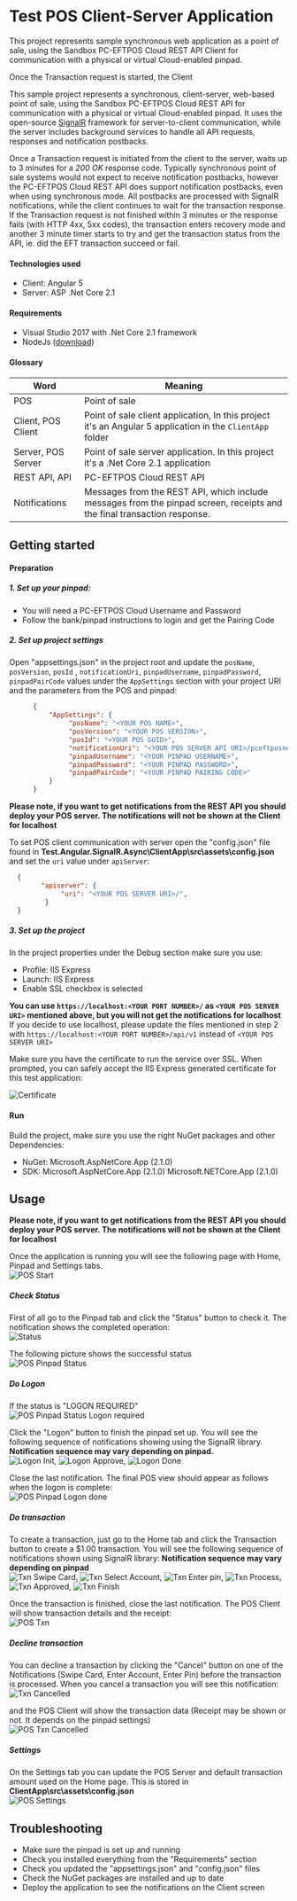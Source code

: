 ﻿
# __Test POS Client-Server Application__

This project represents sample synchronous web application as a point of sale, using the Sandbox PC-EFTPOS Cloud REST API Client for communication with a physical or virtual Cloud-enabled pinpad.

Once the Transaction request is started, the Client 

This sample project represents a synchronous, client-server, web-based point of sale, using the Sandbox PC-EFTPOS Cloud REST API for communication with a physical or virtual Cloud-enabled pinpad. It uses the open-source [SignalR](https://www.asp.net/signalr) framework for server-to-client communication, while the server includes background services to handle all API requests, responses and notification postbacks.

Once a Transaction request is initiated from the client to the server, waits up to 3 minutes for a *200 OK* response code. Typically synchronous point of sale systems would not expect to receive notification postbacks, however the PC-EFTPOS Cloud REST API does support notification postbacks, even when using synchronous mode. All postbacks are processed with SignalR notifications, while the client continues to wait for the transaction response.  If the Transaction request is not finished within 3 minutes or the response fails (with HTTP 4xx, 5xx codes), the transaction enters recovery mode and another 3 minute timer starts to try and get the transaction status from the API, ie. did the EFT transaction succeed or fail.

#### Technologies used
- Client: Angular 5
- Server: ASP .Net Core 2.1

#### Requirements
- Visual Studio 2017 with .Net Core 2.1 framework
- NodeJs ([download](https://nodejs.org/en/download/))

#### Glossary
|         Word            |                               Meaning                                 |
| ------------------------|-----------------------------------------------------------------------|
| POS                     | Point of sale                                                         |
| Client, POS Client      | Point of sale client application, In this project it's an Angular 5 application in the `ClientApp` folder |
| Server, POS Server | Point of sale server application. In this project it's a .Net Core 2.1 application|
| REST API, API           | PC-EFTPOS Cloud REST API                                              |
| Notifications           | Messages from the REST API, which include messages from the pinpad screen, receipts and the final transaction response.               |

## __Getting started__
#### Preparation
##### 1. Set up your pinpad:
* You will need a PC-EFTPOS Cloud Username and Password
* Follow the bank/pinpad instructions to login and get the Pairing Code
##### 2. Set up project settings
Open "appsettings.json" in the project root and update the `posName`, `posVersion`, `posId` , `notificationUri`, `pinpadUsername`, `pinpadPassword`, `pinpadPairCode` values under the `AppSettings` section with your project URI and the parameters from the POS and pinpad:
```json
      {
	      "AppSettings": {
			   "posName": "<YOUR POS NAME>",
			   "posVersion": "<YOUR POS VERSION>",
			   "posId": "<YOUR POS GUID>",
			   "notificationUri": "<YOUR POS SERVER API URI>/pceftposnotify/{{sessionid}}/{{type}}",
			   "pinpadUsername": "<YOUR PINPAD USERNAME>",
			   "pinpadPassword": "<YOUR PINPAD PASSWORD>",
			   "pinpadPairCode": "<YOUR PINPAD PAIRING CODE>"
          }
      }
```
        
__Please note, if you want to get notifications from the REST API you should deploy your POS server. The notifications will not be shown at the Client for localhost__
     
To set POS client communication with server open the "config.json" file found in **Test.Angular.SignalR.Async\ClientApp\src\assets\config.json** and set the `uri` value under `apiServer`:
 ```json
   {
         "apiserver": {
              "uri": "<YOUR POS SERVER URI>/",
          }
   }
```

##### 3. Set up the project
In the project properties under the Debug section make sure you use:
* Profile: IIS Express
* Launch: IIS Express
* Enable SSL checkbox is selected
    
__You can use `https://localhost:<YOUR PORT NUMBER>/` as `<YOUR POS SERVER URI>` mentioned above, but you will not get the notifications for localhost__
If you decide to use localhost, please update the files mentioned in step 2 with `https://localhost:<YOUR PORT NUMBER>/api/v1` instead of `<YOUR POS SERVER URI>`

Make sure you have the certificate to run the service over SSL. When prompted, you can safely accept the IIS Express generated certificate for this test application:

![Certificate](Docs/certificate.png)

#### Run
Build the project, make sure you use the right NuGet packages and other Dependencies:
* NuGet:
    Microsoft.AspNetCore.App (2.1.0)
* SDK:
    Microsoft.AspNetCore.App (2.1.0)
    Microsoft.NETCore.App (2.1.0)

## __Usage__
__Please note, if you want to get notifications from the REST API you should deploy your POS server. The notifications will not be shown at the Client for localhost__

Once the application is running you will see the following page with Home, Pinpad and Settings tabs.<br/>
![POS Start](Docs/pos_txn.png)

##### Check Status
First of all go to the Pinpad tab and click the "Status" button to check it. The notification shows the completed operation:<br/>
![Status](Docs/notification_status.png)

The following picture shows the successful status<br/>
![POS Pinpad Status](Docs/pos_pinpad_status.png)

##### Do Logon
If the status is "LOGON REQUIRED"<br/>
![POS Pinpad Status Logon required](Docs/pos_logon_required.png)

Click the "Logon" button to finish the pinpad set up. You will see the following sequence of notifications showing using the SignalR library.
__Notification sequence may vary depending on pinpad.__<br/>
![Logon Init](Docs/notification_logon.png),   ![Logon Approve](Docs/notification_approve.png),   ![Logon Done](Docs/notification_logon_done.png)

Close the last notification. The final POS view should appear as follows when the logon is complete:<br/>
![POS Pinpad Logon done](Docs/pos_logon_done.png)

##### Do transaction
To create a transaction, just go to the Home tab and click the Transaction button to create a $1.00 transaction. You will see the following sequence of notifications shown using SignalR library:
__Notification sequence may vary depending on pinpad__<br/>
![Txn Swipe Card](Docs/notification_swipe_card.png), ![Txn Select Account](Docs/notification_enter_acc.png), ![Txn Enter pin](Docs/notification_enter_pin.png), ![Txn Process](Docs/notification_wait.png), ![Txn Approved](Docs/notification_approve.png), ![Txn Finish](Docs/notification_finish.png)

Once the transaction is finished, close the last notification. The POS Client will show transaction details and the receipt:<br/>
![POS Txn](Docs/pos_txn_done.png)

##### Decline transaction
You can decline a transaction by clicking the "Cancel" button on one of the Notifications (Swipe Card, Enter Account, Enter Pin) before the transaction is processed. When you cancel a transaction you will see this notification: <br/>
![Txn Cancelled](Docs/notification_txn_cancelled.png)

and the POS Client will show the transaction data (Receipt may be shown or not. It depends on the pinpad settings)<br/>
![POS Txn Cancelled](Docs/pos_txn_cancelled.png)

##### Settings
On the Settings tab you can update the POS Server and default transaction amount used on the Home page. This is stored in **ClientApp\src\assets\config.json**<br/>
![POS Settings](Docs/pos_settings.png)

## __Troubleshooting__
* Make sure the pinpad is set up and running
* Check you installed everything from the "Requirements" section
* Check you updated the "appsettings.json" and "config.json" files
* Check the NuGet packages are installed and up to date
* Deploy the application to see the notifications on the Client screen
